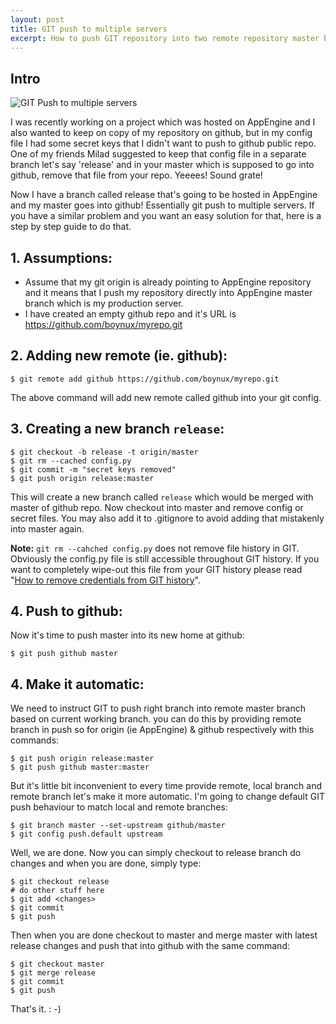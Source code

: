 ```yaml
---
layout: post
title: GIT push to multiple servers
excerpt: How to push GIT repository into two remote repository master branches with different commits. Here is a step-by-step guide to git push to multiple repositories.
---
```


## Intro

![GIT Push to multiple servers][1] 

I was recently working on a project which was hosted on AppEngine and I also wanted to keep on copy of my repository on github, but in my config file I had some secret keys that I didn't want to push to github public repo. One of my friends Milad suggested to keep that config file in a separate branch let's say 'release' and in your master which is supposed to go into github, remove that file from your repo. Yeeees! Sound grate! 

Now I have a branch called release that's going to be hosted in AppEngine and my master goes into github! Essentially git push to multiple servers. If you have a similar problem and you want an easy solution for that, here is a step by step guide to do that. 

<script type="text/javascript" src="//pagead2.googlesyndication.com/pagead/js/adsbygoogle.js" async=""></script>
<div class="ads"> <ins class="adsbygoogle adslot_1" style="display:block" data-ad-client="ca-pub-7360583392867579" data-ad-slot="4587256441" data-ad-format="horizontal"></ins> <script> (adsbygoogle = window.adsbygoogle || []).push({}); </script> </div>

## 1. Assumptions:

*   Assume that my git origin is already pointing to AppEngine repository and it means that I push my repository directly into AppEngine master branch which is my production server.
*   I have created an empty github repo and it's URL is https://github.com/boynux/myrepo.git

## 2. Adding new remote (ie. github):

    $ git remote add github https://github.com/boynux/myrepo.git

The above command will add new remote called github into your git config. 

## 3. Creating a new branch `release`:

    $ git checkout -b release -t origin/master
    $ git rm --cached config.py
    $ git commit -m "secret keys removed"
    $ git push origin release:master

This will create a new branch called `release` which would be merged with master of github repo. Now checkout into master and remove config or secret files. You may also add it to .gitignore to avoid adding that mistakenly into master again. 

**Note:**  `git rm --cahched config.py` does not remove file history in GIT. Obviously the config.py file is still accessible throughout GIT history. If you want to completely wipe-out this file from your GIT history  please read "[How to remove credentials from GIT history][2]". 

<div class="ads"> <ins class="adsbygoogle adslot_1" style="display:block" data-ad-client="ca-pub-7360583392867579" data-ad-slot="4587256441" data-ad-format="horizontal"></ins> <script> (adsbygoogle = window.adsbygoogle || []).push({}); </script> </div>

## 4. Push to github: 
Now it's time to push master into its new home at github: 

    $ git push github master

## 4\. Make it automatic: 

We need to instruct GIT to push right branch into remote master branch based on current working branch. you can do this by providing remote branch in push so for origin (ie AppEngine) & github respectively with this commands: 

    $ git push origin release:master
    $ git push github master:master

But it's little bit inconvenient to every time provide remote, local branch and remote branch let's make it more automatic. I'm going to change default GIT push behaviour to match local and remote branches: 

    $ git branch master --set-upstream github/master
    $ git config push.default upstream

Well, we are done. Now you can simply checkout to release branch do changes and when you are done,  simply type: 

    $ git checkout release
    # do other stuff here
    $ git add <changes>
    $ git commit
    $ git push

Then when you are done checkout to master and merge master with latest release changes and push that into github with the same command: 

    $ git checkout master
    $ git merge release
    $ git commit
    $ git push

That's it.  : -)

[1]: http://www.boynux.com/wp-content/uploads/2014/02/git.png
[2]: http://www.boynux.com/angularjs-apply-explained/ "How to remove credentials from GIT history"
